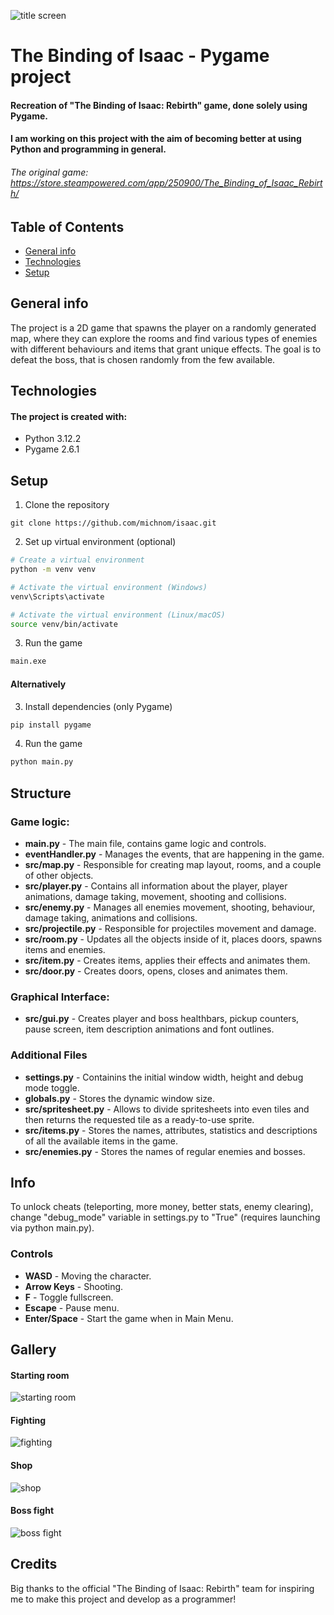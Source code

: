 ![title screen](./readme/titleScreen.png)

# The Binding of Isaac - Pygame project
#### Recreation of "The Binding of Isaac: Rebirth" game, done solely using Pygame.
#### I am working on this project with the aim of becoming better at using Python and programming in general.
###### The original game: https://store.steampowered.com/app/250900/The_Binding_of_Isaac_Rebirth/

## Table of Contents
* [General info](#general-info)
* [Technologies](#technologies)
* [Setup](#setup)

## General info
The project is a 2D game that spawns the player on a randomly generated map, where they can explore the rooms and find various types of enemies with different behaviours and items that grant unique effects.
The goal is to defeat the boss, that is chosen randomly from the few available. 

## Technologies
#### The project is created with:
* Python 3.12.2
* Pygame 2.6.1

## Setup
1. Clone the repository
```
git clone https://github.com/michnom/isaac.git
```
2. Set up virtual environment (optional)
```bash
# Create a virtual environment
python -m venv venv

# Activate the virtual environment (Windows)
venv\Scripts\activate

# Activate the virtual environment (Linux/macOS)
source venv/bin/activate
```
3. Run the game
```bash
main.exe
```
#### Alternatively
3. Install dependencies (only Pygame)
```bash
pip install pygame
```
4. Run the game
```bash
python main.py
```

## Structure
### Game logic:
* **main.py** - The main file, contains game logic and controls.
* **eventHandler.py** - Manages the events, that are happening in the game.
* **src/map.py** - Responsible for creating map layout, rooms, and a couple of other objects.
* **src/player.py** - Contains all information about the player, player animations, damage taking, movement, shooting and collisions.
* **src/enemy.py** - Manages all enemies movement, shooting, behaviour, damage taking, animations and collisions.
* **src/projectile.py** - Responsible for projectiles movement and damage.
* **src/room.py** - Updates all the objects inside of it, places doors, spawns items and enemies.
* **src/item.py** - Creates items, applies their effects and animates them.
* **src/door.py** - Creates doors, opens, closes and animates them.

### Graphical Interface:
* **src/gui.py** - Creates player and boss healthbars, pickup counters, pause screen, item description animations and font outlines.

### Additional Files
* **settings.py** - Containins the initial window width, height and debug mode toggle.
* **globals.py** - Stores the dynamic window size.
* **src/spritesheet.py** - Allows to divide spritesheets into even tiles and then returns the requested tile as a ready-to-use sprite.
* **src/items.py** - Stores the names, attributes, statistics and descriptions of all the available items in the game.
* **src/enemies.py** - Stores the names of regular enemies and bosses.



## Info
To unlock cheats (teleporting, more money, better stats, enemy clearing), change "debug_mode" variable in settings.py to "True" (requires launching via python main.py).
### Controls
* **WASD** - Moving the character.
* **Arrow Keys** - Shooting.
* **F** - Toggle fullscreen.
* **Escape** - Pause menu.
* **Enter/Space** - Start the game when in Main Menu.

## Gallery
#### Starting room
![starting room](./readme/startingRoom.png)
#### Fighting
![fighting](./readme/roomFight.png)
#### Shop
![shop](./readme/shop.png)
#### Boss fight
![boss fight](./readme/bossFight.png)

## Credits
Big thanks to the official "The Binding of Isaac: Rebirth" team for inspiring me to make this project and develop as a programmer!
